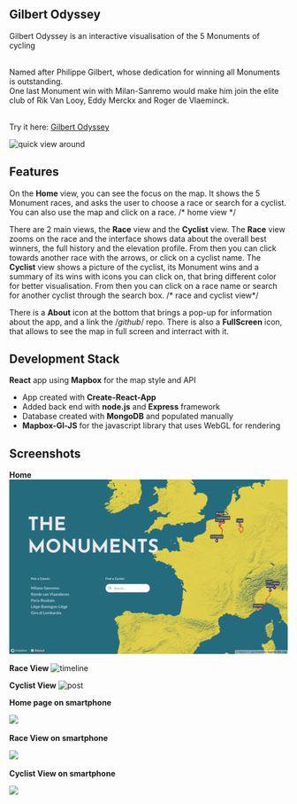 ## Gilbert Odyssey

Gilbert Odyssey is an interactive visualisation of the 5 Monuments of cycling<br/><br/>

Named after Philippe Gilbert, whose dedication for winning all Monuments is outstanding.<br/>
One last Monument win with Milan-Sanremo would make him join the elite club of Rik Van Looy, 
Eddy Merckx and Roger de Vlaeminck.<br/><br/>

Try it here: [Gilbert Odyssey](https://www.gilbertodyssey.com)

![quick view around](assets/screenshots/All.gif)

## Features

On the **Home** view, you can see the focus on the map. It shows the 5 Monument races, and asks the user to choose a race or search for a cyclist. You can also use the map and click on a race.
/* home view */

There are 2 main views, the **Race** view and the **Cyclist** view. 
The **Race** view zooms on the race and the interface shows data about the overall best winners, the full history and the elevation profile. From then you can click towards another race with the arrows, or click on a cyclist name. 
The **Cyclist** view shows a picture of the cyclist, its Monument wins and a summary of its wins with icons you can click on, that bring different color for better visualisation. From then you can click on a race name or search for another cyclist through the search box.
/* race and cyclist view*/

There is a **About** icon at the bottom that brings a pop-up for information about the app, and a link the /*github*/ repo.
There is also a **FullScreen** icon, that allows to see the map in full screen and interract with it.

## Development Stack

**React** app using **Mapbox** for the map style and API
- App created with **Create-React-App**
- Added back end with **node.js** and **Express** framework
- Database created with **MongoDB** and populated manually
- **Mapbox-Gl-JS** for the javascript library that uses WebGL for rendering

## Screenshots

**Home**
![register](assets/Screenshots/Home-laptop.png)


**Race View**
![timeline](https://github.com/florianmainguy/fakebook/blob/master/docs/timeline.png?raw=true)


**Cyclist View**
![post](https://github.com/florianmainguy/fakebook/blob/master/docs/post.png?raw=true)


**Home page on smartphone**
<div class="wraptocenter">
    <img src="https://github.com/florianmainguy/fakebook/blob/master/docs/about.png?raw=true" style="min-width:0;max-width:100%;box-shadow:0">
</div>

**Race View on smartphone**
<div class="wraptocenter">
    <img src="https://github.com/florianmainguy/fakebook/blob/master/docs/about.png?raw=true" style="min-width:0;max-width:100%;box-shadow:0">
</div>

**Cyclist View on smartphone**
<div class="wraptocenter">
    <img src="https://github.com/florianmainguy/fakebook/blob/master/docs/about.png?raw=true" style="min-width:0;max-width:100%;box-shadow:0">
</div>


